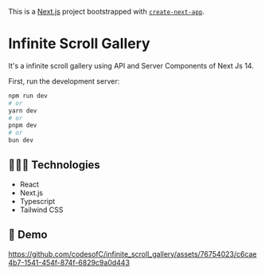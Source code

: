 This is a [Next.js](https://nextjs.org/) project bootstrapped with [`create-next-app`](https://github.com/vercel/next.js/tree/canary/packages/create-next-app).

# Infinite Scroll Gallery
  It's a infinite scroll gallery using API and Server Components of Next Js 14.

First, run the development server:

```bash
npm run dev
# or
yarn dev
# or
pnpm dev
# or
bun dev
```
## 👨🏾‍💻 Technologies
* React
* Next.js
* Typescript
* Tailwind CSS

## 🍿 Demo
https://github.com/codesofC/infinite_scroll_gallery/assets/76754023/c6cae4b7-1541-454f-874f-6829c9a0d443




